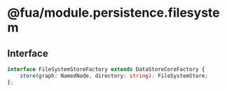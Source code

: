 # @fua/module.persistence.filesystem

## Interface

```ts
interface FileSystemStoreFactory extends DataStoreCoreFactory {
    store(graph: NamedNode, directory: string): FileSystemStore;
};
```
